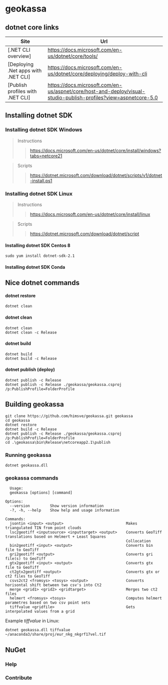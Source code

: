 # geokassa

## dotnet core links  

| Site | Url |
| ----------- | ----------- |
| [.NET CLI overview] | https://docs.microsoft.com/en-us/dotnet/core/tools/ |
| [Deploying .Net apps with .NET CLI] | https://docs.microsoft.com/en-us/dotnet/core/deploying/deploy-with-cli |
| [Publish profiles with .NET CLI]  | https://docs.microsoft.com/en-us/aspnet/core/host-and-deploy/visual-studio-publish-profiles?view=aspnetcore-5.0 |
 

## Installing dotnet SDK

### Installing dotnet SDK Windows

>Instructions  
>>https://docs.microsoft.com/en-us/dotnet/core/install/windows?tabs=netcore21

>Scripts  
>>https://dotnet.microsoft.com/download/dotnet/scripts/v1/dotnet-install.ps1

### Installing dotnet SDK Linux

>Instructions  
>>https://docs.microsoft.com/en-us/dotnet/core/install/linux

>Scripts  
>>https://dotnet.microsoft.com/download/dotnet/script

#### Installing dotnet SDK Centos 8
`sudo yum install dotnet-sdk-2.1`

#### Installing dotnet SDK Conda

## Nice dotnet commands  

#### dotnet restore
`dotnet clean`

#### dotnet clean
`dotnet clean`  
`dotnet clean -c Release`

#### dotnet build
`dotnet build`  
`dotnet build -c Release`

#### dotnet publish (deploy)

`dotnet publish -c Release`  
`dotnet publish -c Release ./geokassa/geokassa.csproj /p:PublishProfile=FolderProfile`

## Building geokassa

```
git clone https://github.com/himsve/geokassa.git geokassa
cd geokassa
dotnet restore
dotnet build -c Release
dotnet publish -c Release ./geokassa/geokassa.csproj /p:PublishProfile=FolderProfile
cd .\geokassa\bin\Release\netcoreapp2.1\publish
```

### Running geokassa

`dotnet geokassa.dll`  

### geokassa commands

```  
  Usage:
  geokassa [options] [command]

Options:
  --version         Show version information
  -?, -h, --help    Show help and usage information

Commands:
  jsontin <input> <output>                            Makes triangulated TIN from point clouds
  lsc2geotiff <inputsource> <inputtarget> <output>    Converts GeoTiff translations based on Helmert + Least Squares
                                                      Collocation
  bin2geotiff <input> <output>                        Converts bin file to GeoTiff
  gri2geotiff <output>                                Converts gri file(s) to GeoTiff
  gtx2geotiff <input> <output>                        Converts gtx file to GeoTiff
  ct2gtx2geotiff <output>                             Converts gtx or ct2 files to GeoTiff
  csvs2ct2 <fromsys> <tosys> <output>                 Converts horisontal shift between two csv's into Ct2
  merge <grid1> <grid2> <gridtarget>                  Merges two ct2 files
  helmert <fromsys> <tosys>                           Computes helmert parametres based on two csv point sets
  tiffvalue <gridfile>                                Gets interpolated values from a grid
```

Example *tiffvalue* in Linux:

```
dotnet geokassa.dll tiffvalue ~/anaconda3/share/proj/eur_nkg_nkgrf17vel.tif
```  

## NuGet

### Help

### Contribute
 
